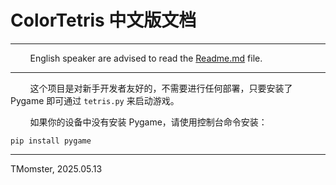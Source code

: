 # ColorTetris 中文版文档

---

        English speaker are advised to read the [Readme.md](./Readme.md) file.

---

        这个项目是对新手开发者友好的，不需要进行任何部署，只要安装了 Pygame 即可通过 `tetris.py` 来启动游戏。

        如果你的设备中没有安装 Pygame，请使用控制台命令安装：

```
pip install pygame
```

---

TMomster, 2025.05.13


